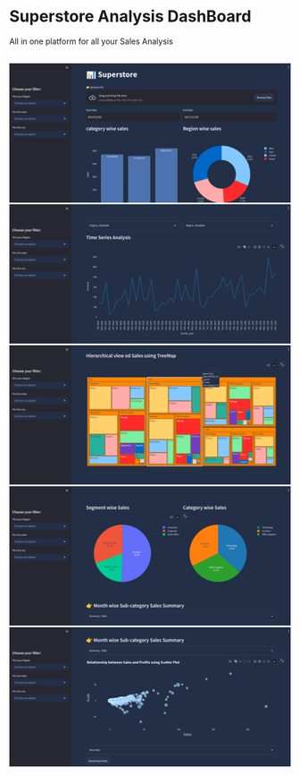 # Superstore Analysis DashBoard
<p>All in one platform for all your Sales Analysis</p>
<br>
<img src="assets/1.png" ></img>
<img src="assets/2.png" ></img>
<img src="assets/3.png" ></img>
<img src="assets/4.png" ></img>
<img src="assets/5.png" ></img>




